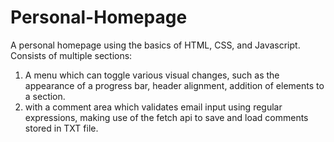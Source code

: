# Personal-Homepage

A personal homepage using the basics of HTML, CSS, and Javascript. 
Consists of multiple sections:
1. A menu which can toggle various visual changes, such as the appearance of a progress bar, header alignment, addition of elements to a section.
2. with a comment area which validates email input using regular expressions, making use of the fetch api to save and load comments stored in TXT file. 
